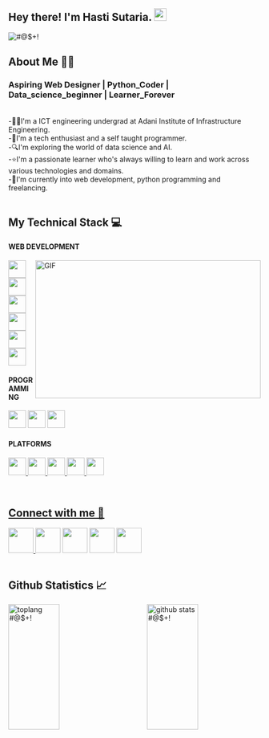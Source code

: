 <h2> Hey there! I'm Hasti Sutaria. <img src="https://github.com/souvikguria98/souvikguria98/blob/master/Hi.gif" width="25"></h2>
<p align="left"> <img   src="https://komarev.com/ghpvc/?username=HastiSutaria" alt="#@$+!" /> </p>

<h2 align = "left"> About Me 👩‍💻 </h2>

<h3> Aspiring Web Designer | Python_Coder | Data_science_beginner | Learner_Forever</h3>
<br>
-👩‍🎓I'm a ICT engineering undergrad at Adani Institute of Infrastructure Engineering.<br>
-📁I'm a tech enthusiast and a self taught programmer.<br>
-🔍I'm exploring the world of data science and AI.<br>
-⭐I'm a passionate learner who's always willing to learn and work across various technologies and domains.<br>
-📘I'm currently into web development, python programming and freelancing.
<br><br>
<h2 align="left"> My Technical Stack 💻</h2>

<h4> WEB DEVELOPMENT</h4><img align="right" height="275" width="450" alt="GIF" src="https://thumbs.dreamstime.com/b/media-developer-female-office-media-developer-female-office-176072085.jpg" />
<p><img height="35" src="https://img.icons8.com/nolan/2x/html-5.png">
<img height="35" src="https://img.icons8.com/officel/2x/css.png">
<img height="35" src="https://img.icons8.com/color/2x/javascript.png">
<img height="35" src="https://img.icons8.com/color/2x/bootstrap.png">
  <img height="35" src="https://img.icons8.com/dusk/2x/wordpress.png">
  <img height="35" src="https://img.icons8.com/fluent/2x/php.png">
 </p>
 <h4>PROGRAMMING</h4>
 <p><img height="35" src="https://img.icons8.com/color/2x/python.png">
  <img height="35" src="https://img.icons8.com/color/2x/c-programming.png">
  <img height="35" src="https://img.icons8.com/color/2x/mysql-logo.png">
  </p>
  <h4> PLATFORMS</h4>
  <p><a href="https://github.com/HastiSutaria"><img height="35" src="https://img.icons8.com/color/2x/github.png">
  <a href="https://leetcode.com/hastisutaria25/"><img height="35" src="https://user-images.githubusercontent.com/36547915/97088991-45da5d00-1652-11eb-900f-80d106540f4f.png">
    <a href="https://auth.geeksforgeeks.org/user/hastisutariaict19"><img height="35" src="https://img.icons8.com/color/452/GeeksforGeeks.png">
      <a href="https://my-learning.w3schools.com/"><img height="35" src="https://image.pngaaa.com/977/3731977-middle.png">
        <a href="https://www.hackerrank.com/hastisutaria_ic1"><img height="35" src="https://upload.wikimedia.org/wikipedia/commons/4/40/HackerRank_Icon-1000px.png">
          </p>
       <br> 
<h2 align = "left"> Connect with me 🤝</h2>


<a href="https://hasti-myportfolio.netlify.app/" target="_blank" rel="noopener noreferrer">
  <img src="https://img.icons8.com/fluent/2x/portfolio.png" width="50"/>
 </a>
 <a href="https://twitter.com/HastiSutaria" target="_blank" rel="noopener noreferrer"><img src="https://img.icons8.com/fluent/2x/twitter.png" width="50" /></a>  
 <a href="https://www.instagram.com/hastisutaria_25/" target="_blank" rel="noopener noreferrer"><img src="https://img.icons8.com/fluent/2x/instagram-new.png" width="50" /></a>  
 <a href="https://www.linkedin.com/in/hasti-sutaria-1907371b4/" target="_blank" rel="noopener noreferrer"><img src="https://img.icons8.com/fluent/2x/linkedin.png" width="50" /></a>
 <a href="mailto:hastisutaria.ict19@gmail.com" target="_blank" rel="noopener noreferrer"><img src="https://img.icons8.com/fluent/2x/gmail.png"  width="50" /></a>
<br> <br>

<h2 align="left"> Github Statistics 📈 </h2>

<p><img align="left" src="https://github-readme-stats.vercel.app/api/top-langs/?username=HastiSutaria&langs_count=10&theme=tokyonight&layout=compact" alt="toplang #@$+!" height="250" width=45% /><img align="right" src="https://github-readme-stats-sigma-five.vercel.app/api?username=HastiSutaria&show_icons=true&include_all_commits=true&count_private=true&theme=midnight-purple&line_height=40" alt="github stats #@$+!" height="250" width=45% />
</p>


  



<!--
**HastiSutaria/HastiSutaria** is a ✨ _special_ ✨ repository because its `README.md` (this file) appears on your GitHub profile.

Here are some ideas to get you started:

- 🔭 I’m currently working on ...
- 🌱 I’m currently learning ...
- 👯 I’m looking to collaborate on ...
- 🤔 I’m looking for help with ...
- 💬 Ask me about ...
- 📫 How to reach me: ...
- 😄 Pronouns: ...
- ⚡ Fun fact: ...
-->
